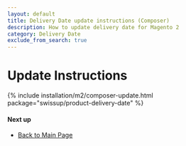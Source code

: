 ```yaml
---
layout: default
title: Delivery Date update instructions (Composer)
description: How to update delivery date for Magento 2
category: Delivery Date
exclude_from_search: true
---
```


# Update Instructions

{% include installation/m2/composer-update.html package="swissup/product-delivery-date" %}

#### Next up

 -  [Back to Main Page](/m2/extensions/delivery-date/)
